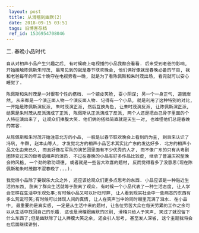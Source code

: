 ```yaml
---
 layout: post
 title: 从滑稽到幽默(2)
 date: 2018-09-15 03:51
 tags: 旧博客存档
 ref_id: 1536954708046
---
```

二. 春晚小品时代

    自从对相声小品产生兴趣之后, 有时候晚上电视播的小品我都会看看. 后来受到老爸的影响, 开始接触陈佩斯朱时茂, 最常见到的就是春节联欢晚会, 他们俩好像就是春晚必备的节目, 我和老爸每年的年三十晚守在电视旁看一晚, 就是为了看陈佩斯和朱时茂出场, 看完就可以安心睡觉了.

    陈佩斯和朱时茂是一对很有个性的搭档. 一个嬉皮笑脸, 耍小阴谋; 另一个一身正气, 道貌岸然, 从来都是一个演正面人物一个演反面人物. 记得有一个小品, 就是利用了这种特别的对比, 一开始是陈佩斯演反派, 朱时茂演正派, 然后互换角色, 让朱时茂演反派, 让陈佩斯演正派, 结果是朱时茂从反派演成了正派, 陈佩斯从正派演成了反派, 两个人还是把自己骨子里面的个人特征演出来了, 让观众们捧腹大笑. 他们俩的搭档简直就是天生一对, 也难怪他们总是春晚的常客.

    从陈佩斯和朱时茂开始注意北方的小品, 一般是以春节联欢晚会上看到的为主, 到后来认识了冯巩, 牛群, 赵本山等人, 才发觉北方的相声小品艺术其实比广东的发达好多. 北方的相声小品文化由来已久, 而且好像在军队的演艺团里面有不少优秀的人才, 而不像广东的只有从粤剧团转变过来的做粤语相声的演员. 不过在春晚的小品有好多作品比较虚, 继承了普遍庆祝型晚会的风格, 一个劲的歌功颂德, 或者就是一些皆大欢喜的题材, 反而觉得看多了没意思(现在陈佩斯和朱时茂都不混春晚了...).

    我觉得小品除了要娱乐大众之外, 还应该给观众们更多点思考的东西. 小品应该是一种贴近生活的东西, 脱离了群众生活就等于脱离了观众. 有时候一个小品代表了一种生活态度, 让人学会怎样在生活中乐观处事;有时候小品又可以针砭时弊, 让人看到现实社会中一些病态的东西有多么荒诞可笑;有时候可以体现人间的真情, 让人在笑声当中的同时眼里充满了泪水. 在小品中, 最重要的是真实感, 一定是从生活中来的题材, 让各位劳苦大众在每天劳累的工作之余可以从生活中找回自己的乐趣. 这也是滑稽跟幽默的区别, 滑稽只给人予笑声, 笑过了就没留下什么东西了;但是幽默除了让人捧腹大笑之余, 还会引人思考, 甚至发人深省, 这个主题我将会在后面继续讲到.

